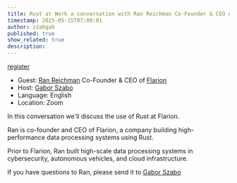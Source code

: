 ```yaml
---
title: Rust at Work a conversation with Ran Reichman Co-Founder & CEO of Flarion
timestamp: 2025-05-15T07:00:01
author: szabgab
published: true
show_related: true
description:
---
```


<a class="button is-primary" href="https://www.meetup.com/code-mavens/events/307635734/">register</a>

* Guest: [Ran Reichman](https://www.linkedin.com/in/ran-reichman-740163b7/) Co-Founder & CEO of [Flarion](https://www.flarion.io/)
* Host: [Gabor Szabo](https://szabgab.com/)
* Language: English
* Location: Zoom

In this conversation we'll discuss the use of Rust at Flarion.

Ran is co-founder and CEO of Flarion, a company building high-performance data processing systems using Rust.

Prior to Flarion, Ran built high-scale data processing systems in cybersecurity, autonomous vehicles, and cloud infrastructure.

If you have questions to Ran, please send it to [Gabor Szabo](https://szabgab.com/contact)
